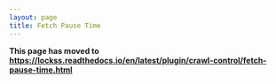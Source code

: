 ```yaml
---
layout: page
title: Fetch Pause Time
---
```


**This page has moved to <https://lockss.readthedocs.io/en/latest/plugin/crawl-control/fetch-pause-time.html>**
